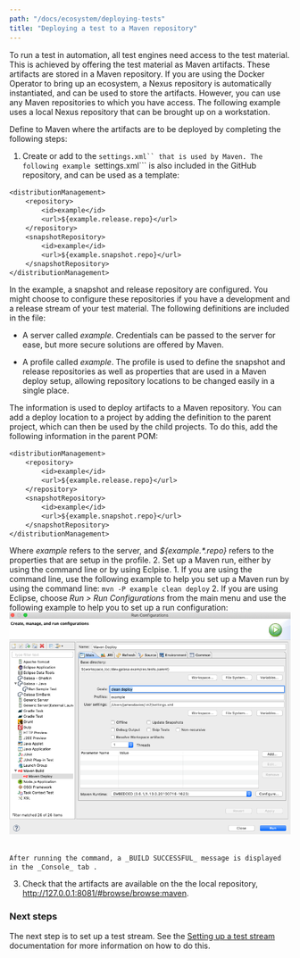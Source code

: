 ```yaml
--- 
path: "/docs/ecosystem/deploying-tests"
title: "Deploying a test to a Maven repository"
---
```


To run a test in automation, all test engines need access to the test material. This is achieved by offering the test material as Maven artifacts. These artifacts are stored in a Maven repository. If you are using the Docker Operator to bring up an ecosystem, a Nexus repository is automatically instantiated, and can be used to store the artifacts. However, you can use any Maven repositories to which you have access. The following example uses a local Nexus repository that can be brought up on a workstation.

Define to Maven where the artifacts are to be deployed by completing the following steps:
1. Create or add to the ```settings.xml`` that is used by Maven.
The following example ```settings.xml``` is also included in the GitHub repository, and can be used as a template:

```
<distributionManagement>
    <repository>
        <id>example</id>
        <url>${example.release.repo}</url>
    </repository>
    <snapshotRepository>
        <id>example</id>
        <url>${example.snapshot.repo}</url>
    </snapshotRepository>
</distributionManagement>
```

In the example, a snapshot and release repository are configured. You might choose to configure these repositories if you have a development and a release stream of your test material. The following definitions are included in the file:

 - A server called _example_. Credentials can be passed to the server for ease, but more secure solutions are offered by Maven.

 - A profile called _example_. The profile is used to define the snapshot and release repositories as well as properties that are used in a Maven deploy setup, allowing repository locations to be changed easily in a single place.

The information is used to deploy artifacts to a Maven repository. You can add a deploy location to a project by adding the definition to the parent project, which can then be used by the child projects. To do this, add the following information in the parent POM:

```
<distributionManagement>
    <repository>
        <id>example</id>
        <url>${example.release.repo}</url>
    </repository>
    <snapshotRepository>
        <id>example</id>
        <url>${example.snapshot.repo}</url>
    </snapshotRepository>
</distributionManagement>
```

Where _<id>example</id>_ refers to the server, and _<url>${example.*.repo}</url>_ refers to the properties that are setup in the profile.
2. Set up a Maven run, either by using the command line or by using Eclpise.
    1. If you are using the command line, use the following example to help you set up a Maven run by using the command line: 
    ```
    mvn -P example clean deploy
    ```
    2. If you are using Eclipse, choose _Run > Run Configurations_ from the main menu and use the following example to help you to set up a run configuration:
    ![Maven deploy screen:](deploy-config.png)<br><br> 

    After running the command, a _BUILD SUCCESSFUL_ message is displayed in the _Console_ tab .
3. Check that the artifacts are available on the the local repository, http://127.0.0.1:8081/#browse/browse:maven.

### Next steps

The next step is to set up a test stream. See the [Setting up a test stream](/docs/ecosystem/setting-up-test-stream) documentation for more information on how to do this. 
